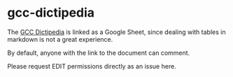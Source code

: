 # gcc-dictipedia

The [GCC Dictipedia](https://docs.google.com/spreadsheets/d/1G3xrZz-YA7J093x6F9bPvv1R5Fee-T0_93cFF4TJ89Q/edit?usp=sharing) 
is linked as a Google Sheet, since dealing with tables in markdown is not a great experience.

By default, anyone with the link to the document can comment. 

Please request EDIT permissions directly as an issue here.
